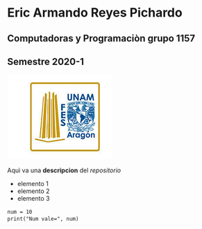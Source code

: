 # Eric Armando Reyes Pichardo 
## Computadoras y Programaciòn grupo 1157
## Semestre 2020-1
![Logo Fes Aragon](fesa.jpg)

Aquì va una **descripcion** del *repositorio*
- elemento 1
- elemento 2
- elemento 3

```
num = 10 
print("Num vale=", num)
```

